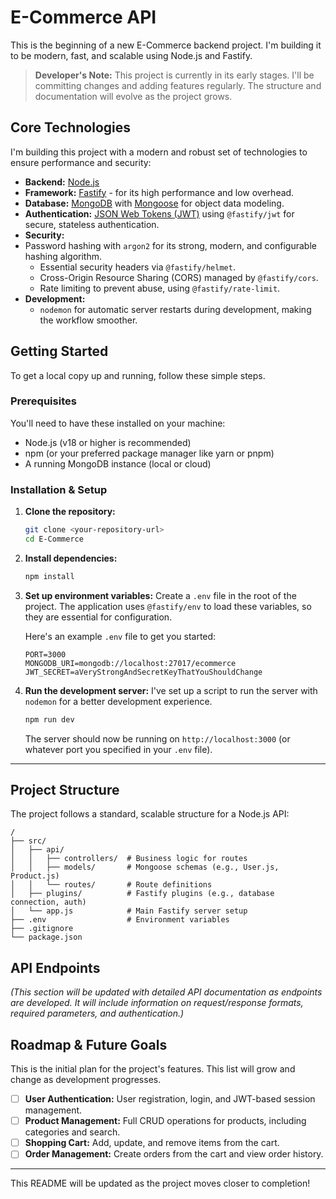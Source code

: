 # E-Commerce API

This is the beginning of a new E-Commerce backend project. I'm building it to be modern, fast, and scalable using Node.js and Fastify.

> **Developer's Note:** This project is currently in its early stages. I'll be committing changes and adding features regularly. The structure and documentation will evolve as the project grows.

## Core Technologies

I'm building this project with a modern and robust set of technologies to ensure performance and security:

*   **Backend:** [Node.js](https://nodejs.org/)
*   **Framework:** [Fastify](https://www.fastify.io/) - for its high performance and low overhead.
*   **Database:** [MongoDB](https://www.mongodb.com/) with [Mongoose](https://mongoosejs.com/) for object data modeling.
*   **Authentication:** [JSON Web Tokens (JWT)](https://jwt.io/) using `@fastify/jwt` for secure, stateless authentication.
*   **Security:**
*   Password hashing with `argon2` for its strong, modern, and configurable hashing algorithm.
    *   Essential security headers via `@fastify/helmet`.
    *   Cross-Origin Resource Sharing (CORS) managed by `@fastify/cors`.
    *   Rate limiting to prevent abuse, using `@fastify/rate-limit`.
*   **Development:**
    *   `nodemon` for automatic server restarts during development, making the workflow smoother.

## Getting Started

To get a local copy up and running, follow these simple steps.

### Prerequisites

You'll need to have these installed on your machine:
*   Node.js (v18 or higher is recommended)
*   npm (or your preferred package manager like yarn or pnpm)
*   A running MongoDB instance (local or cloud)

### Installation & Setup

1.  **Clone the repository:**
    ```bash
    git clone <your-repository-url>
    cd E-Commerce
    ```

2.  **Install dependencies:**
    ```bash
    npm install
    ```

3.  **Set up environment variables:**
    Create a `.env` file in the root of the project. The application uses `@fastify/env` to load these variables, so they are essential for configuration.

    Here's an example `.env` file to get you started:
    ```env
    PORT=3000
    MONGODB_URI=mongodb://localhost:27017/ecommerce
    JWT_SECRET=aVeryStrongAndSecretKeyThatYouShouldChange
    ```

4.  **Run the development server:**
    I've set up a script to run the server with `nodemon` for a better development experience.
    ```bash
    npm run dev
    ```
    The server should now be running on `http://localhost:3000` (or whatever port you specified in your `.env` file).

---

## Project Structure

The project follows a standard, scalable structure for a Node.js API:

```
/
├── src/
│   ├── api/
│   │   ├── controllers/  # Business logic for routes
│   │   ├── models/       # Mongoose schemas (e.g., User.js, Product.js)
│   │   └── routes/       # Route definitions
│   ├── plugins/          # Fastify plugins (e.g., database connection, auth)
│   └── app.js            # Main Fastify server setup
├── .env                  # Environment variables
├── .gitignore
└── package.json
```

## API Endpoints

*(This section will be updated with detailed API documentation as endpoints are developed. It will include information on request/response formats, required parameters, and authentication.)*

## Roadmap & Future Goals

This is the initial plan for the project's features. This list will grow and change as development progresses.

-   [ ] **User Authentication:** User registration, login, and JWT-based session management.
-   [ ] **Product Management:** Full CRUD operations for products, including categories and search.
-   [ ] **Shopping Cart:** Add, update, and remove items from the cart.
-   [ ] **Order Management:** Create orders from the cart and view order history.

---

This README will be updated as the project moves closer to completion!